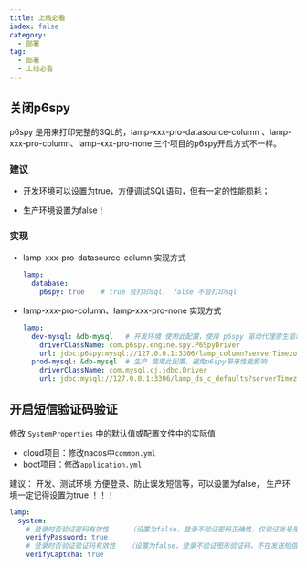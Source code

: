```yaml
---
title: 上线必看
index: false
category:
  - 部署
tag:
  - 部署
  - 上线必看
---
```


## 关闭p6spy
p6spy 是用来打印完整的SQL的，lamp-xxx-pro-datasource-column 、lamp-xxx-pro-column、lamp-xxx-pro-none 三个项目的p6spy开启方式不一样。

### 建议

- 开发环境可以设置为true，方便调试SQL语句，但有一定的性能损耗；

- 生产环境设置为false！

### 实现

- lamp-xxx-pro-datasource-column 实现方式

  ```yaml
  lamp:
    database: 
      p6spy: true    # true 会打印sql， false 不会打印sql
  ```
- lamp-xxx-pro-column、lamp-xxx-pro-none 实现方式

  ```yaml
  lamp: 
    dev-mysql: &db-mysql   # 开发环境 使用此配置，使用 p6spy 驱动代理原生驱动，实现SQL语句打印
      driverClassName: com.p6spy.engine.spy.P6SpyDriver
      url: jdbc:p6spy:mysql://127.0.0.1:3306/lamp_column?serverTimezone=Asia/Shanghai&characterEncoding=utf8&useUnicode=true&useSSL=false&autoReconnect=true&zeroDateTimeBehavior=convertToNull&allowMultiQueries=true&nullCatalogMeansCurrent=true
    prod-mysql: &db-mysql  # 生产 使用此配置，避免p6spy带来性能影响
      driverClassName: com.mysql.cj.jdbc.Driver
      url: jdbc:mysql://127.0.0.1:3306/lamp_ds_c_defaults?serverTimezone=Asia/Shanghai&characterEncoding=utf8&useUnicode=true&useSSL=false&autoReconnect=true&zeroDateTimeBehavior=convertToNull&allowMultiQueries=true&nullCatalogMeansCurrent=true    
  ```

  

## 开启短信验证码验证

修改 `SystemProperties` 中的默认值或配置文件中的实际值
- cloud项目：修改nacos中`common.yml`
- boot项目：修改`application.yml`

建议： 开发、测试环境 方便登录、防止误发短信等，可以设置为false， 生产环境一定记得设置为true ！！！

```yaml
lamp:
  system: 
    # 登录时否验证密码有效性     （设置为false，登录不验证密码正确性，仅验证账号是否存在）
    verifyPassword: true
    # 登录时否验证验证码有效性   （设置为false，登录不验证图形验证码，不在发送短信验证码、邮箱验证码）
    verifyCaptcha: true
```

## 